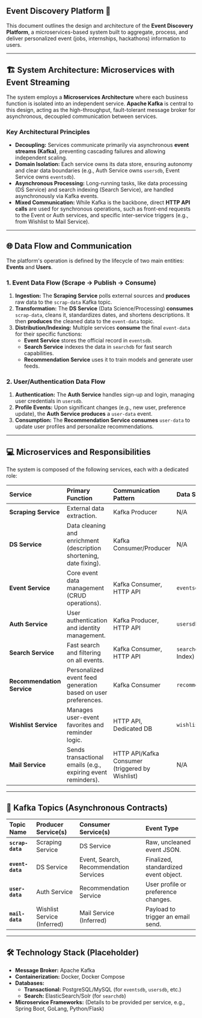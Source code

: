 ## Event Discovery Platform 🚀

This document outlines the design and architecture of the **Event Discovery Platform**, a microservices-based system built to aggregate, process, and deliver personalized event (jobs, internships, hackathons) information to users.

---

## 🏗 System Architecture: Microservices with Event Streaming

The system employs a **Microservices Architecture** where each business function is isolated into an independent service. **Apache Kafka** is central to this design, acting as the high-throughput, fault-tolerant message broker for asynchronous, decoupled communication between services.

### Key Architectural Principles

* **Decoupling:** Services communicate primarily via asynchronous **event streams (Kafka)**, preventing cascading failures and allowing independent scaling.
* **Domain Isolation:** Each service owns its data store, ensuring autonomy and clear data boundaries (e.g., Auth Service owns `usersdb`, Event Service owns `eventsdb`).
* **Asynchronous Processing:** Long-running tasks, like data processing (DS Service) and search indexing (Search Service), are handled asynchronously via Kafka events.
* **Mixed Communication:** While Kafka is the backbone, direct **HTTP API calls** are used for synchronous operations, such as front-end requests to the Event or Auth services, and specific inter-service triggers (e.g., from Wishlist to Mail Service).

---

## 🌐 Data Flow and Communication

The platform's operation is defined by the lifecycle of two main entities: **Events** and **Users**.

### 1. Event Data Flow (Scrape $\rightarrow$ Publish $\rightarrow$ Consume)

1.  **Ingestion:** The **Scraping Service** polls external sources and **produces** raw data to the `scrap-data` Kafka topic.
2.  **Transformation:** The **DS Service** (Data Science/Processing) **consumes** `scrap-data`, cleans it, standardizes dates, and shortens descriptions. It then **produces** the cleaned data to the `event-data` topic.
3.  **Distribution/Indexing:** Multiple services **consume** the final `event-data` for their specific functions:
    * **Event Service** stores the official record in `eventsdb`.
    * **Search Service** indexes the data in `searchdb` for fast search capabilities.
    * **Recommendation Service** uses it to train models and generate user feeds.

### 2. User/Authentication Data Flow

1.  **Authentication:** The **Auth Service** handles sign-up and login, managing user credentials in `usersdb`.
2.  **Profile Events:** Upon significant changes (e.g., new user, preference update), the **Auth Service produces** a `user-data` event.
3.  **Consumption:** The **Recommendation Service consumes** `user-data` to update user profiles and personalize recommendations.

---

## 💻 Microservices and Responsibilities

The system is composed of the following services, each with a dedicated role:

| Service | Primary Function | Communication Pattern | Data Store |
| :--- | :--- | :--- | :--- |
| **Scraping Service** | External data extraction. | Kafka Producer | N/A |
| **DS Service** | Data cleaning and enrichment (description shortening, date fixing). | Kafka Consumer/Producer | N/A |
| **Event Service** | Core event data management (CRUD operations). | Kafka Consumer, HTTP API | `eventsdb` |
| **Auth Service** | User authentication and identity management. | Kafka Producer, HTTP API | `usersdb` |
| **Search Service** | Fast search and filtering on all events. | Kafka Consumer, HTTP API | `searchdb` (Search Index) |
| **Recommendation Service** | Personalized event feed generation based on user preferences. | Kafka Consumer | `recommendationdb` |
| **Wishlist Service** | Manages user-event favorites and reminder logic. | HTTP API, Dedicated DB | `wishlistdb` |
| **Mail Service** | Sends transactional emails (e.g., expiring event reminders). | HTTP API/Kafka Consumer (triggered by Wishlist) | N/A |

---

## 🔗 Kafka Topics (Asynchronous Contracts)

| Topic Name | Producer Service(s) | Consumer Service(s) | Event Type |
| :--- | :--- | :--- | :--- |
| **`scrap-data`** | Scraping Service | DS Service | Raw, uncleaned event JSON. |
| **`event-data`** | DS Service | Event, Search, Recommendation Services | Finalized, standardized event object. |
| **`user-data`** | Auth Service | Recommendation Service | User profile or preference changes. |
| **`mail-data`** | Wishlist Service (Inferred) | Mail Service (Inferred) | Payload to trigger an email send. |

---

## 🛠 Technology Stack (Placeholder)

* **Message Broker:** Apache Kafka
* **Containerization:** Docker, Docker Compose
* **Databases:**
    * **Transactional:** PostgreSQL/MySQL (for `eventsdb`, `usersdb`, etc.)
    * **Search:** ElasticSearch/Solr (for `searchdb`)
* **Microservice Frameworks:** (Details to be provided per service, e.g., Spring Boot, GoLang, Python/Flask)